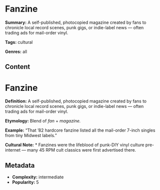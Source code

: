 # Fanzine

**Summary:** A self-published, photocopied magazine created by fans to chronicle local record scenes, punk gigs, or indie-label news — often trading ads for mail-order vinyl.

**Tags:** cultural

**Genres:** all

## Content

# Fanzine

**Definition:** A self-published, photocopied magazine created by fans to chronicle local record scenes, punk gigs, or indie-label news — often trading ads for mail-order vinyl.

**Etymology:** Blend of *fan* + *magazine.*

**Example:** “That ’82 hardcore fanzine listed all the mail-order 7-inch singles from tiny Midwest labels.”

**Cultural Note:** * Fanzines were the lifeblood of punk-DIY vinyl culture pre-internet — many 45 RPM cult classics were first advertised there.

## Metadata

- **Complexity:** intermediate
- **Popularity:** 5
